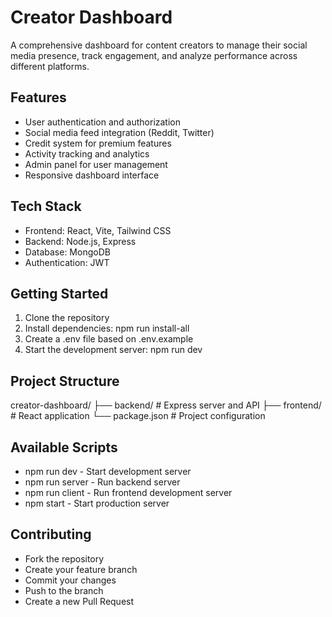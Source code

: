 # Creator Dashboard
A comprehensive dashboard for content creators to manage their social media presence, track engagement, and analyze performance across different platforms.

## Features
- User authentication and authorization
- Social media feed integration (Reddit, Twitter)
- Credit system for premium features
- Activity tracking and analytics
- Admin panel for user management
- Responsive dashboard interface

## Tech Stack
- Frontend: React, Vite, Tailwind CSS
- Backend: Node.js, Express
- Database: MongoDB
- Authentication: JWT

## Getting Started
1. Clone the repository
2. Install dependencies:
npm run install-all
3. Create a .env file based on .env.example
4. Start the development server:
npm run dev

## Project Structure
creator-dashboard/
├── backend/         # Express server and API
├── frontend/        # React application
└── package.json     # Project configuration

## Available Scripts
- npm run dev - Start development server
- npm run server - Run backend server
- npm run client - Run frontend development server
- npm start - Start production server

## Contributing
- Fork the repository
- Create your feature branch
- Commit your changes
- Push to the branch
- Create a new Pull Request